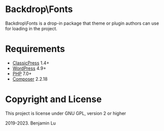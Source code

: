 # Backdrop\Fonts

Backdrop\Fonts is a drop-in package that theme or plugin authors can use for loading  in the project. 

# Requirements
* [ClassicPress](https://www.classicpress.net) 1.4+
* [WordPress](https://wordpress.org) 4.9+
* [PHP](https://php.net) 7.0+
* [Composer](https://getcomposer.org) 2.2.18

# Copyright and License
This project is license under GNU GPL, version 2 or higher

2019-2023. Benjamin Lu